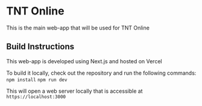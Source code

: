 # TNT Online
This is the main web-app that will be used for TNT Online

## Build Instructions
This web-app is developed using Next.js and hosted on Vercel

To build it locally, check out the repository and run the following commands:
`npm install`
`npm run dev`

This will open a web server locally that is accessible at `https://localhost:3000`
